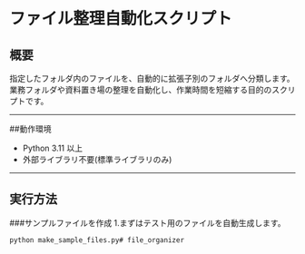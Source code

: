 # ファイル整理自動化スクリプト

## 概要
指定したフォルダ内のファイルを、自動的に拡張子別のフォルダへ分類します。
業務フォルダや資料置き場の整理を自動化し、作業時間を短縮する目的のスクリプトです。

---

##動作環境
- Python 3.11 以上
- 外部ライブラリ不要(標準ライブラリのみ)

---
## 実行方法

###サンプルファイルを作成
1.まずはテスト用のファイルを自動生成します。

```bash
python make_sample_files.py# file_organizer
